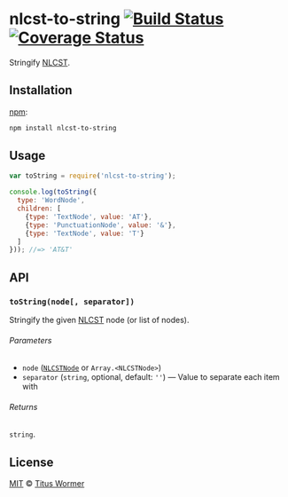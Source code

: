 # nlcst-to-string [![Build Status][travis-badge]][travis] [![Coverage Status][codecov-badge]][codecov]

Stringify [NLCST][].

## Installation

[npm][]:

```bash
npm install nlcst-to-string
```

## Usage

```javascript
var toString = require('nlcst-to-string');

console.log(toString({
  type: 'WordNode',
  children: [
    {type: 'TextNode', value: 'AT'},
    {type: 'PunctuationNode', value: '&'},
    {type: 'TextNode', value: 'T'}
  ]
})); //=> 'AT&T'
```

## API

### `toString(node[, separator])`

Stringify the given [NLCST][] node (or list of nodes).

###### Parameters

*   `node` ([`NLCSTNode`][nlcst] or `Array.<NLCSTNode>`)
*   `separator` (`string`, optional, default: `''`)
    — Value to separate each item with

###### Returns

`string`.

## License

[MIT][license] © [Titus Wormer][author]

<!-- Definitions -->

[travis-badge]: https://img.shields.io/travis/syntax-tree/nlcst-to-string.svg

[travis]: https://travis-ci.org/syntax-tree/nlcst-to-string

[codecov-badge]: https://img.shields.io/codecov/c/github/syntax-tree/nlcst-to-string.svg

[codecov]: https://codecov.io/github/syntax-tree/nlcst-to-string

[npm]: https://docs.npmjs.com/cli/install

[license]: LICENSE

[author]: http://wooorm.com

[nlcst]: https://github.com/syntax-tree/nlcst
